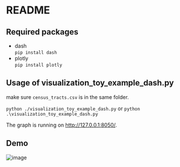 # README
## Required packages
- dash<br>
  `pip install dash`
-  plotly<br>
  `pip install plotly`
  
## Usage of visualization_toy_example_dash.py
make sure `census_tracts.csv` is in the same folder.

`python ./visualization_toy_example_dash.py` or `python .\visualization_toy_example_dash.py`

The graph is running on http://127.0.0.1:8050/.

## Demo
![image](https://user-images.githubusercontent.com/40858520/143589905-8545b0ac-6ea9-486d-8079-9d44cc327025.png)
